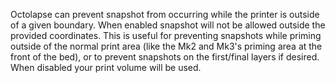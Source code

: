 Octolapse can prevent snapshot from occurring while the printer is outside of a given boundary.  When enabled snapshot will not be allowed outside the provided coordinates.  This is useful for preventing snapshots while priming outside of the normal print area (like the Mk2 and Mk3's priming area at the front of the bed), or to prevent snapshots on the first/final layers if desired.  When disabled your print volume will be used.
